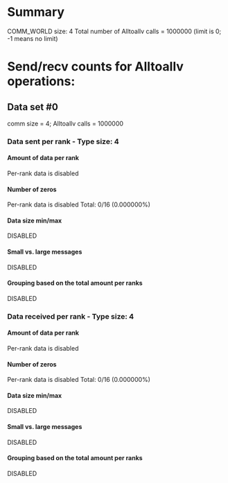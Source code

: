 # Summary
COMM_WORLD size: 4
Total number of Alltoallv calls = 1000000 (limit is 0; -1 means no limit)
# Send/recv counts for Alltoallv operations:

## Data set #0

comm size = 4; Alltoallv calls = 1000000

### Data sent per rank - Type size: 4

#### Amount of data per rank
Per-rank data is disabled

#### Number of zeros
Per-rank data is disabled
Total: 0/16 (0.000000%)

#### Data size min/max
DISABLED

#### Small vs. large messages
DISABLED


#### Grouping based on the total amount per ranks

DISABLED

### Data received per rank - Type size: 4

#### Amount of data per rank
Per-rank data is disabled

#### Number of zeros
Per-rank data is disabled
Total: 0/16 (0.000000%)

#### Data size min/max
DISABLED

#### Small vs. large messages
DISABLED


#### Grouping based on the total amount per ranks

DISABLED


